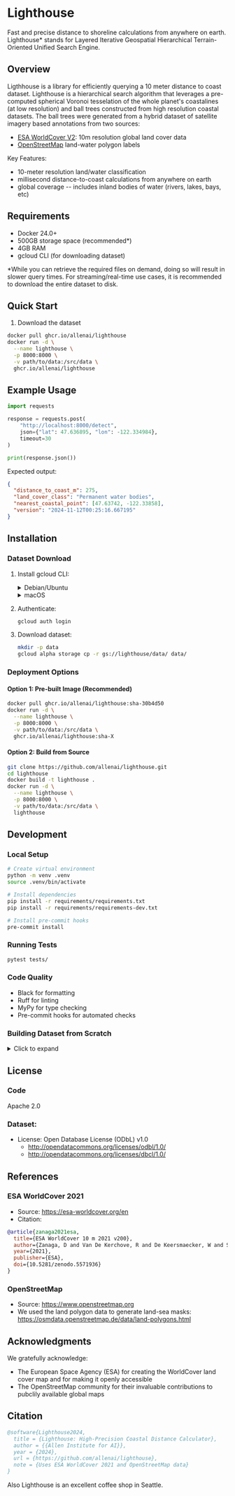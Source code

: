 # Lighthouse
Fast and precise distance to shoreline calculations from anywhere on earth. Lighthouse* stands for Layered Iterative Geospatial Hierarchical Terrain-Oriented Unified Search Engine. 

##  Overview
Ligthhouse is a library for efficiently querying a 10 meter distance to coast dataset. Lighthouse is a hierarchical search algorithm  that leverages a pre-computed spherical Voronoi tesselation of the whole planet's coastalines (at low resolution) and ball trees constructed from high resolution coastal datasets. The ball trees were generated from a hybrid dataset of satellite imagery based annotations from two sources:
- [ESA WorldCover V2](https://esa-worldcover.org/en): 10m resolution global land cover data
- [OpenStreetMap](https://www.openstreetmap.org) land-water polygon labels

Key Features:
- 10-meter resolution land/water classification
- millisecond distance-to-coast calculations from anywhere on earth
- global coverage -- includes inland bodies of water (rivers, lakes, bays, etc)


## Requirements
- Docker 24.0+
- 500GB storage space (recommended*)
- 4GB RAM
- gcloud CLI (for downloading dataset)

*While you can retrieve the required files on demand, doing so will result in slower query times. For streaming/real-time use cases, it is recommended to download the entire dataset to disk.

## Quick Start
1. Download the dataset
```bash
docker pull ghcr.io/allenai/lighthouse
docker run -d \
  --name lighthouse \
  -p 8000:8000 \
  -v path/to/data:/src/data \
  ghcr.io/allenai/lighthouse
```

## Example Usage

```python
import requests

response = requests.post(
    "http://localhost:8000/detect",
    json={"lat": 47.636895, "lon": -122.334984},
    timeout=30
)

print(response.json())
```

Expected output:
```json
{
  "distance_to_coast_m": 275,
  "land_cover_class": "Permanent water bodies",
  "nearest_coastal_point": [47.63742, -122.33858],
  "version": "2024-11-12T00:25:16.667195"
}
```

## Installation

### Dataset Download

1. Install gcloud CLI:
   <details>
   <summary>Debian/Ubuntu</summary>

   ```bash
   echo "deb [signed-by=/usr/share/keyrings/cloud.google.gpg] \
     https://packages.cloud.google.com/apt cloud-sdk main" | \
     sudo tee -a /etc/apt/sources.list.d/google-cloud-sdk.list

   curl https://packages.cloud.google.com/apt/doc/apt-key.gpg | \
     sudo apt-key --keyring /usr/share/keyrings/cloud.google.gpg add -

   sudo apt-get update && sudo apt-get install google-cloud-cli
   ```
   </details>

   <details>
   <summary>macOS</summary>

   ```bash
   brew install --cask google-cloud-sdk
   ```
   </details>

2. Authenticate:
   ```bash
   gcloud auth login
   ```

3. Download dataset:
   ```bash
   mkdir -p data
   gcloud alpha storage cp -r gs://lighthouse/data/ data/
   ```

### Deployment Options

#### Option 1: Pre-built Image (Recommended)
```bash
docker pull ghcr.io/allenai/lighthouse:sha-30b4d50
docker run -d \
  --name lighthouse \
  -p 8000:8000 \
  -v path/to/data:/src/data \
  ghcr.io/allenai/lighthouse:sha-X
```

#### Option 2: Build from Source
```bash
git clone https://github.com/allenai/lighthouse.git
cd lighthouse
docker build -t lighthouse .
docker run -d \
  --name lighthouse \
  -p 8000:8000 \
  -v path/to/data:/src/data \
  lighthouse
```

## Development

### Local Setup
```bash
# Create virtual environment
python -m venv .venv
source .venv/bin/activate

# Install dependencies
pip install -r requirements/requirements.txt
pip install -r requirements/requirements-dev.txt

# Install pre-commit hooks
pre-commit install
```

### Running Tests
```bash
pytest tests/
```

### Code Quality
- Black for formatting
- Ruff for linting
- MyPy for type checking
- Pre-commit hooks for automated checks

### Building Dataset from Scratch

<details>
<summary>Click to expand</summary>

1. Download ESA WorldCover data:
   ```bash
   bash src/download_worldcover.sh
   ```

2. Download OSM land polygons:
   ```bash
   wget -P data/osm \
     https://osmdata.openstreetmap.de/download/land-polygons-split-4326.zip
   unzip data/osm/land-polygons-split-4326.zip -d data/osm
   ```

3. Process data:
   ```bash
   python src/gen_all_missing_tiles.py
   python src/convert_geotiff_to_h5.py
   python src/extract_coastal_points.py
   python src/convert_coastal_points_to_ball_trees.py
   ```
</details>

## License

### Code
Apache 2.0

### Dataset:
- License: Open Database License (ODbL) v1.0
  - http://opendatacommons.org/licenses/odbl/1.0/
  - http://opendatacommons.org/licenses/dbcl/1.0/

## References
### ESA WorldCover 2021
- Source: https://esa-worldcover.org/en
- Citation:
```bibtex
@article{zanaga2021esa,
  title={ESA WorldCover 10 m 2021 v200},
  author={Zanaga, D and Van De Kerchove, R and De Keersmaecker, W and Souverijns, N and Brockmann, C and Quast, R and Wevers, J and Grosu, A and Paccini, A and Vergnaud, S and others},
  year={2021},
  publisher={ESA},
  doi={10.5281/zenodo.5571936}
}
```

### OpenStreetMap
- Source: https://www.openstreetmap.org
- We used the land polygon data to generate land-sea masks: https://osmdata.openstreetmap.de/data/land-polygons.html

## Acknowledgments

We gratefully acknowledge:
- The European Space Agency (ESA) for creating the WorldCover land cover map and for making it openly accessible
- The OpenStreetMap community for their invaluable contributions to pubclily available global maps

## Citation

```bibtex
@software{Lighthouse2024,
  title = {Lighthouse: High-Precision Coastal Distance Calculator},
  author = {{Allen Institute for AI}},
  year = {2024},
  url = {https://github.com/allenai/lighthouse},
  note = {Uses ESA WorldCover 2021 and OpenStreetMap data}
}
```

Also Lighthouse is an excellent coffee shop in Seattle. 
